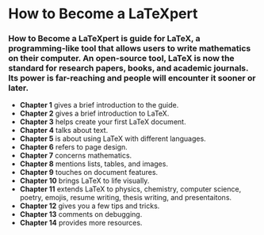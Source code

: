 # How to Become a LaTeXpert

### How to Become a LaTeXpert is guide for LaTeX, a programming-like tool that allows users to write mathematics on their computer. An open-source tool, LaTeX is now the standard for research papers, books, and academic journals. Its power is far-reaching and people will encounter it sooner or later.

- **Chapter 1** gives a brief introduction to the guide.  
- **Chapter 2** gives a brief introduction to LaTeX.  
- **Chapter 3** helps create your first LaTeX document.  
- **Chapter 4** talks about text.  
- **Chapter 5** is about using LaTeX with different languages.  
- **Chapter 6** refers to page design.  
- **Chapter 7** concerns mathematics.  
- **Chapter 8** mentions lists, tables, and images.  
- **Chapter 9** touches on document features.   
- **Chapter 10** brings LaTeX to life visually.   
- **Chapter 11** extends LaTeX to physics, chemistry, computer science, poetry, emojis, resume writing, thesis writing, and presentaitons.  
- **Chapter 12** gives you a few tips and tricks.  
- **Chapter 13** comments on debugging.  
- **Chapter 14** provides more resources.  

